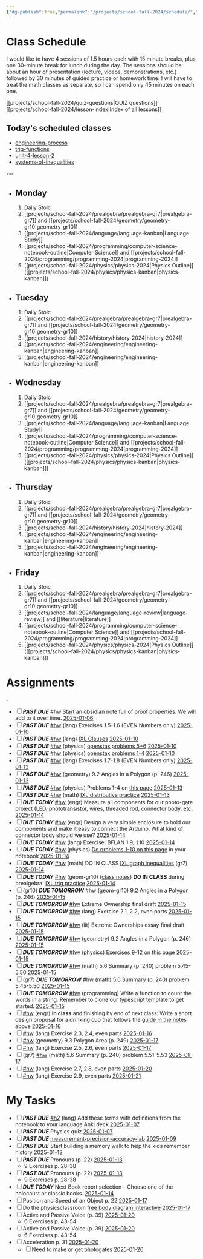 ```yaml
---
{"dg-publish":true,"permalink":"/projects/school-fall-2024/schedule/","tags":["gardenEntry"]}
---
```



# Class Schedule

I would like to have 4 sessions of 1.5 hours each with 15 minute breaks, plus one 30-minute break for lunch during the day. The sessions should be about an hour of presentation (lecture, videos, demonstrations, etc.) followed by 30 minutes of guided practice or homework time. I will have to treat the math classes as separate, so I can spend only 45 minutes on each one.

[[projects/school-fall-2024/quiz-questions\|QUIZ questions]]
[[projects/school-fall-2024/lesson-index\|Index of all lessons]]
## Today's scheduled classes
<div><ul class="dataview list-view-ul"><li><span><a data-tooltip-position="top" aria-label="projects/school-fall-2024/engineering/lessons/engineering-process.md" data-href="projects/school-fall-2024/engineering/lessons/engineering-process.md" href="projects/school-fall-2024/engineering/lessons/engineering-process.md" class="internal-link" target="_blank" rel="noopener nofollow">engineering-process</a></span></li><li><span><a data-tooltip-position="top" aria-label="projects/school-fall-2024/geometry/lessons/trig-functions.md" data-href="projects/school-fall-2024/geometry/lessons/trig-functions.md" href="projects/school-fall-2024/geometry/lessons/trig-functions.md" class="internal-link" target="_blank" rel="noopener nofollow">trig-functions</a></span></li><li><span><a data-tooltip-position="top" aria-label="projects/school-fall-2024/history/lessons/unit-4-lesson-2.md" data-href="projects/school-fall-2024/history/lessons/unit-4-lesson-2.md" href="projects/school-fall-2024/history/lessons/unit-4-lesson-2.md" class="internal-link" target="_blank" rel="noopener nofollow">unit-4-lesson-2</a></span></li><li><span><a data-tooltip-position="top" aria-label="projects/school-fall-2024/prealgebra/lessons/systems-of-inequalities.md" data-href="projects/school-fall-2024/prealgebra/lessons/systems-of-inequalities.md" href="projects/school-fall-2024/prealgebra/lessons/systems-of-inequalities.md" class="internal-link" target="_blank" rel="noopener nofollow">systems-of-inequalities</a></span></li></ul></div>
---


- ## Monday

    1. Daily Stoic
    2. [[projects/school-fall-2024/prealgebra/prealgebra-gr7\|prealgebra-gr7]] and [[projects/school-fall-2024/geometry/geometry-gr10\|geometry-gr10]]
    3. [[projects/school-fall-2024/language/language-kanban\|Language Study]]
    4. [[projects/school-fall-2024/programming/computer-science-notebook-outline\|Computer Science]] and [[projects/school-fall-2024/programming/programming-2024\|programming-2024]]
    5. [[projects/school-fall-2024/physics/physics-2024\|Physics Outline]]  ([[projects/school-fall-2024/physics/physics-kanban\|physics-kanban]])

- ## Tuesday

    1. Daily Stoic
    2. [[projects/school-fall-2024/prealgebra/prealgebra-gr7\|prealgebra-gr7]] and [[projects/school-fall-2024/geometry/geometry-gr10\|geometry-gr10]]
    3. [[projects/school-fall-2024/history/history-2024\|history-2024]]
    4. [[projects/school-fall-2024/engineering/engineering-kanban\|engineering-kanban]]
    5. [[projects/school-fall-2024/engineering/engineering-kanban\|engineering-kanban]]

- ## Wednesday

    1. Daily Stoic
    2. [[projects/school-fall-2024/prealgebra/prealgebra-gr7\|prealgebra-gr7]] and [[projects/school-fall-2024/geometry/geometry-gr10\|geometry-gr10]]
    3. [[projects/school-fall-2024/language/language-kanban\|Language Study]]
    4. [[projects/school-fall-2024/programming/computer-science-notebook-outline\|Computer Science]] and [[projects/school-fall-2024/programming/programming-2024\|programming-2024]]
    5. [[projects/school-fall-2024/physics/physics-2024\|Physics Outline]]  ([[projects/school-fall-2024/physics/physics-kanban\|physics-kanban]])

- ## Thursday
    1. Daily Stoic
    2. [[projects/school-fall-2024/prealgebra/prealgebra-gr7\|prealgebra-gr7]] and [[projects/school-fall-2024/geometry/geometry-gr10\|geometry-gr10]] 
    3. [[projects/school-fall-2024/history/history-2024\|history-2024]]
    4. [[projects/school-fall-2024/engineering/engineering-kanban\|engineering-kanban]]
    5. [[projects/school-fall-2024/engineering/engineering-kanban\|engineering-kanban]]

- ## Friday

    1. Daily Stoic
    2. [[projects/school-fall-2024/prealgebra/prealgebra-gr7\|prealgebra-gr7]] and [[projects/school-fall-2024/geometry/geometry-gr10\|geometry-gr10]]
    3. [[projects/school-fall-2024/language/language-review\|language-review]] and [[literature\|literature]]
    4. [[projects/school-fall-2024/programming/computer-science-notebook-outline\|Computer Science]] and [[projects/school-fall-2024/programming/programming-2024\|programming-2024]]
    5. [[projects/school-fall-2024/physics/physics-2024\|Physics Outline]]  ([[projects/school-fall-2024/physics/physics-kanban\|physics-kanban]])

# Assignments
.
<div><ul class="contains-task-list"><li data-task=" " class="dataview task-list-item"><input type="checkbox" class="dataview task-list-item-checkbox"><span><strong><em>PAST DUE</em></strong> <a href="#hw" class="tag" target="_blank" rel="noopener nofollow">#hw</a> Start an obsidian note full of proof properties. We will add to it over time. <a data-href="2025-01-06" href="2025-01-06" class="internal-link" target="_blank" rel="noopener nofollow">2025-01-06</a></span></li><li data-task=" " class="dataview task-list-item"><input type="checkbox" class="dataview task-list-item-checkbox"><span><strong><em>PAST DUE</em></strong> <a href="#hw" class="tag" target="_blank" rel="noopener nofollow">#hw</a> (lang) Exercises 1.5-1.6 (EVEN Numbers only) <a data-href="2025-01-10" href="2025-01-10" class="internal-link" target="_blank" rel="noopener nofollow">2025-01-10</a></span></li><li data-task=" " class="dataview task-list-item"><input type="checkbox" class="dataview task-list-item-checkbox"><span><strong><em>PAST DUE</em></strong> <a href="#hw" class="tag" target="_blank" rel="noopener nofollow">#hw</a> (lang) <a data-tooltip-position="top" aria-label="https://www.ixl.com/ela/grade-7/identify-dependent-and-independent-clauses" rel="noopener nofollow" class="external-link" href="https://www.ixl.com/ela/grade-7/identify-dependent-and-independent-clauses" target="_blank">IXL Clauses</a> <a data-href="2025-01-10" href="2025-01-10" class="internal-link" target="_blank" rel="noopener nofollow">2025-01-10</a></span></li><li data-task=" " class="dataview task-list-item"><input type="checkbox" class="dataview task-list-item-checkbox"><span><strong><em>PAST DUE</em></strong> <a href="#hw" class="tag" target="_blank" rel="noopener nofollow">#hw</a> (physics) <a data-tooltip-position="top" aria-label="https://openstax.org/books/physics/pages/5-2-vector-addition-and-subtraction-analytical-methods" rel="noopener nofollow" class="external-link" href="https://openstax.org/books/physics/pages/5-2-vector-addition-and-subtraction-analytical-methods" target="_blank">openstax problems 5+6</a> <a data-href="2025-01-10" href="2025-01-10" class="internal-link" target="_blank" rel="noopener nofollow">2025-01-10</a></span></li><li data-task=" " class="dataview task-list-item"><input type="checkbox" class="dataview task-list-item-checkbox"><span><strong><em>PAST DUE</em></strong> <a href="#hw" class="tag" target="_blank" rel="noopener nofollow">#hw</a> (physics) <a data-tooltip-position="top" aria-label="https://openstax.org/books/physics/pages/5-2-vector-addition-and-subtraction-analytical-methods" rel="noopener nofollow" class="external-link" href="https://openstax.org/books/physics/pages/5-2-vector-addition-and-subtraction-analytical-methods" target="_blank">openstax problems 1-4</a> <a data-href="2025-01-10" href="2025-01-10" class="internal-link" target="_blank" rel="noopener nofollow">2025-01-10</a></span></li><li data-task=" " class="dataview task-list-item"><input type="checkbox" class="dataview task-list-item-checkbox"><span><strong><em>PAST DUE</em></strong> <a href="#hw" class="tag" target="_blank" rel="noopener nofollow">#hw</a> (lang) Exercises 1.7-1.8 (EVEN Numbers only) <a data-href="2025-01-13" href="2025-01-13" class="internal-link" target="_blank" rel="noopener nofollow">2025-01-13</a></span></li><li data-task=" " class="dataview task-list-item"><input type="checkbox" class="dataview task-list-item-checkbox"><span><strong><em>PAST DUE</em></strong> <a href="#hw" class="tag" target="_blank" rel="noopener nofollow">#hw</a> (geometry) 9.2 Angles in a Polygon  (p. 246) <a data-href="2025-01-13" href="2025-01-13" class="internal-link" target="_blank" rel="noopener nofollow">2025-01-13</a></span></li><li data-task=" " class="dataview task-list-item"><input type="checkbox" class="dataview task-list-item-checkbox"><span><strong><em>PAST DUE</em></strong> <a href="#hw" class="tag" target="_blank" rel="noopener nofollow">#hw</a> (physics) Problems 1-4 on <a data-tooltip-position="top" aria-label="https://math.libretexts.org/Courses/Monroe_Community_College/MTH_212_Calculus_III/Chapter_11%3A_Vectors_and_the_Geometry_of_Space/11.3%3A_The_Dot_Product/11.3E%3A_Exercises_for_The_Dot_Product" rel="noopener nofollow" class="external-link" href="https://math.libretexts.org/Courses/Monroe_Community_College/MTH_212_Calculus_III/Chapter_11%3A_Vectors_and_the_Geometry_of_Space/11.3%3A_The_Dot_Product/11.3E%3A_Exercises_for_The_Dot_Product" target="_blank">this page</a> <a data-href="2025-01-13" href="2025-01-13" class="internal-link" target="_blank" rel="noopener nofollow">2025-01-13</a></span></li><li data-task=" " class="dataview task-list-item"><input type="checkbox" class="dataview task-list-item-checkbox"><span><strong><em>PAST DUE</em></strong> <a href="#hw" class="tag" target="_blank" rel="noopener nofollow">#hw</a> (math) <a data-tooltip-position="top" aria-label="https://www.ixl.com/math/grade-3/distributive-property-find-the-missing-factor" rel="noopener nofollow" class="external-link" href="https://www.ixl.com/math/grade-3/distributive-property-find-the-missing-factor" target="_blank">IXL distributive practice</a> <a data-href="2025-01-13" href="2025-01-13" class="internal-link" target="_blank" rel="noopener nofollow">2025-01-13</a></span></li><li data-task=" " class="dataview task-list-item"><input type="checkbox" class="dataview task-list-item-checkbox"><span><strong><em>DUE TODAY</em></strong> <a href="#hw" class="tag" target="_blank" rel="noopener nofollow">#hw</a> (engr) Measure all components for our photo-gate project (LED, phototransistor, wires, threaded rod, connector body, etc. <a data-href="2025-01-14" href="2025-01-14" class="internal-link" target="_blank" rel="noopener nofollow">2025-01-14</a></span></li><li data-task=" " class="dataview task-list-item"><input type="checkbox" class="dataview task-list-item-checkbox"><span><strong><em>DUE TODAY</em></strong> <a href="#hw" class="tag" target="_blank" rel="noopener nofollow">#hw</a> (engr) Design a very simple enclosure to hold our components and make it easy to connect the Arduino. What kind of connector body should we use? <a data-href="2025-01-14" href="2025-01-14" class="internal-link" target="_blank" rel="noopener nofollow">2025-01-14</a></span></li><li data-task=" " class="dataview task-list-item"><input type="checkbox" class="dataview task-list-item-checkbox"><span><strong><em>DUE TODAY</em></strong> <a href="#hw" class="tag" target="_blank" rel="noopener nofollow">#hw</a> (lang) Exercise: BFLAN 1.9, 1.10 <a data-href="2025-01-14" href="2025-01-14" class="internal-link" target="_blank" rel="noopener nofollow">2025-01-14</a></span></li><li data-task=" " class="dataview task-list-item"><input type="checkbox" class="dataview task-list-item-checkbox"><span><strong><em>DUE TODAY</em></strong> <a href="#hw" class="tag" target="_blank" rel="noopener nofollow">#hw</a> (physics) <a data-tooltip-position="top" aria-label="https://flexbooks.ck12.org/cbook/ck-12-precalculus-concepts-2.0/section/7.4/primary/lesson/dot-product-and-angle-between-two-vectors-pcalc/?referrer=search#" rel="noopener nofollow" class="external-link" href="https://flexbooks.ck12.org/cbook/ck-12-precalculus-concepts-2.0/section/7.4/primary/lesson/dot-product-and-angle-between-two-vectors-pcalc/?referrer=search#" target="_blank">Do problems 1-10 on this page</a> in your notebook <a data-href="2025-01-14" href="2025-01-14" class="internal-link" target="_blank" rel="noopener nofollow">2025-01-14</a></span></li><li data-task=" " class="dataview task-list-item"><input type="checkbox" class="dataview task-list-item-checkbox"><span><strong><em>DUE TODAY</em></strong> <a href="#hw" class="tag" target="_blank" rel="noopener nofollow">#hw</a> (math) DO IN CLASS <a data-tooltip-position="top" aria-label="https://www.ixl.com/math/algebra-1/solve-systems-of-linear-inequalities-by-graphing" rel="noopener nofollow" class="external-link" href="https://www.ixl.com/math/algebra-1/solve-systems-of-linear-inequalities-by-graphing" target="_blank">IXL graph inequalities</a> (gr7) <a data-href="2025-01-14" href="2025-01-14" class="internal-link" target="_blank" rel="noopener nofollow">2025-01-14</a></span></li><li data-task=" " class="dataview task-list-item"><input type="checkbox" class="dataview task-list-item-checkbox"><span><strong><em>DUE TODAY</em></strong> <a href="#hw" class="tag" target="_blank" rel="noopener nofollow">#hw</a> (geom-gr10) (<a data-tooltip-position="top" aria-label="https://school.ginosterous.com/geometry/lessons/trig-functions" rel="noopener nofollow" class="external-link" href="https://school.ginosterous.com/geometry/lessons/trig-functions" target="_blank">class notes</a>) <strong>DO IN CLASS</strong> during prealgebra: <a data-tooltip-position="top" aria-label="https://www.mathsisfun.com/algebra/trig-cosine-law.html" rel="noopener nofollow" class="external-link" href="https://www.mathsisfun.com/algebra/trig-cosine-law.html" target="_blank">IXL trig practice</a> <a data-href="2025-01-14" href="2025-01-14" class="internal-link" target="_blank" rel="noopener nofollow">2025-01-14</a></span></li><li data-task=" " class="dataview task-list-item"><input type="checkbox" class="dataview task-list-item-checkbox"><span>(gr10) <strong><em>DUE TOMORROW</em></strong> <a href="#hw" class="tag" target="_blank" rel="noopener nofollow">#hw</a> (geom-gr10) 9.2 Angles in a Polygon  (p. 246) <a data-href="2025-01-15" href="2025-01-15" class="internal-link" target="_blank" rel="noopener nofollow">2025-01-15</a></span></li><li data-task=" " class="dataview task-list-item"><input type="checkbox" class="dataview task-list-item-checkbox"><span><strong><em>DUE TOMORROW</em></strong> <a href="#hw" class="tag" target="_blank" rel="noopener nofollow">#hw</a> Extreme Ownership final draft <a data-href="2025-01-15" href="2025-01-15" class="internal-link" target="_blank" rel="noopener nofollow">2025-01-15</a></span></li><li data-task=" " class="dataview task-list-item"><input type="checkbox" class="dataview task-list-item-checkbox"><span><strong><em>DUE TOMORROW</em></strong> <a href="#hw" class="tag" target="_blank" rel="noopener nofollow">#hw</a> (lang) Exercise 2.1, 2.2, even parts  <a data-href="2025-01-15" href="2025-01-15" class="internal-link" target="_blank" rel="noopener nofollow">2025-01-15</a></span></li><li data-task=" " class="dataview task-list-item"><input type="checkbox" class="dataview task-list-item-checkbox"><span><strong><em>DUE TOMORROW</em></strong> <a href="#hw" class="tag" target="_blank" rel="noopener nofollow">#hw</a> (lit) Extreme Ownerships essay final draft <a data-href="2025-01-15" href="2025-01-15" class="internal-link" target="_blank" rel="noopener nofollow">2025-01-15</a></span></li><li data-task=" " class="dataview task-list-item"><input type="checkbox" class="dataview task-list-item-checkbox"><span><strong><em>DUE TOMORROW</em></strong> <a href="#hw" class="tag" target="_blank" rel="noopener nofollow">#hw</a> (geometry) 9.2 Angles in a Polygon  (p. 246) <a data-href="2025-01-15" href="2025-01-15" class="internal-link" target="_blank" rel="noopener nofollow">2025-01-15</a></span></li><li data-task=" " class="dataview task-list-item"><input type="checkbox" class="dataview task-list-item-checkbox"><span><strong><em>DUE TOMORROW</em></strong> <a href="#hw" class="tag" target="_blank" rel="noopener nofollow">#hw</a> (physics) <a data-tooltip-position="top" aria-label="https://math.libretexts.org/Courses/Monroe_Community_College/MTH_212_Calculus_III/Chapter_11%3A_Vectors_and_the_Geometry_of_Space/11.3%3A_The_Dot_Product/11.3E%3A_Exercises_for_The_Dot_Product" rel="noopener nofollow" class="external-link" href="https://math.libretexts.org/Courses/Monroe_Community_College/MTH_212_Calculus_III/Chapter_11%3A_Vectors_and_the_Geometry_of_Space/11.3%3A_The_Dot_Product/11.3E%3A_Exercises_for_The_Dot_Product" target="_blank">Exercises 9-12 on this page</a> <a data-href="2025-01-15" href="2025-01-15" class="internal-link" target="_blank" rel="noopener nofollow">2025-01-15</a></span></li><li data-task=" " class="dataview task-list-item"><input type="checkbox" class="dataview task-list-item-checkbox"><span><strong><em>DUE TOMORROW</em></strong> <a href="#hw" class="tag" target="_blank" rel="noopener nofollow">#hw</a> (math) 5.6 Summary (p. 240) problem 5.45-5.50 <a data-href="2025-01-15" href="2025-01-15" class="internal-link" target="_blank" rel="noopener nofollow">2025-01-15</a></span></li><li data-task=" " class="dataview task-list-item"><input type="checkbox" class="dataview task-list-item-checkbox"><span>(gr7) <strong><em>DUE TOMORROW</em></strong> <a href="#hw" class="tag" target="_blank" rel="noopener nofollow">#hw</a> (math) 5.6 Summary (p. 240) problem 5.45-5.50 <a data-href="2025-01-15" href="2025-01-15" class="internal-link" target="_blank" rel="noopener nofollow">2025-01-15</a></span></li><li data-task=" " class="dataview task-list-item"><input type="checkbox" class="dataview task-list-item-checkbox"><span><strong><em>DUE TOMORROW</em></strong> <a href="#hw" class="tag" target="_blank" rel="noopener nofollow">#hw</a> (programming) Write a function to count the words in a string. Remember to clone our typescript template to get started. <a data-href="2025-01-15" href="2025-01-15" class="internal-link" target="_blank" rel="noopener nofollow">2025-01-15</a></span></li><li data-task=" " class="dataview task-list-item"><input type="checkbox" class="dataview task-list-item-checkbox"><span><a href="#hw" class="tag" target="_blank" rel="noopener nofollow">#hw</a> (engr) <strong>In class</strong> and finishing by end of next class: Write a short design proposal for a drinking cup that follows the <a data-tooltip-position="top" aria-label="https://school.ginosterous.com/engineering/lessons/engineering-process" rel="noopener nofollow" class="external-link" href="https://school.ginosterous.com/engineering/lessons/engineering-process" target="_blank">guide in the notes</a> above  <a data-href="2025-01-16" href="2025-01-16" class="internal-link" target="_blank" rel="noopener nofollow">2025-01-16</a></span></li><li data-task=" " class="dataview task-list-item"><input type="checkbox" class="dataview task-list-item-checkbox"><span><a href="#hw" class="tag" target="_blank" rel="noopener nofollow">#hw</a> (lang) Exercise 2.3, 2.4, even parts  <a data-href="2025-01-16" href="2025-01-16" class="internal-link" target="_blank" rel="noopener nofollow">2025-01-16</a></span></li><li data-task=" " class="dataview task-list-item"><input type="checkbox" class="dataview task-list-item-checkbox"><span><a href="#hw" class="tag" target="_blank" rel="noopener nofollow">#hw</a> (geometry) 9.3 Polygon Area  (p. 249) <a data-href="2025-01-17" href="2025-01-17" class="internal-link" target="_blank" rel="noopener nofollow">2025-01-17</a></span></li><li data-task=" " class="dataview task-list-item"><input type="checkbox" class="dataview task-list-item-checkbox"><span><a href="#hw" class="tag" target="_blank" rel="noopener nofollow">#hw</a> (lang) Exercise 2.5, 2.6, even parts  <a data-href="2025-01-17" href="2025-01-17" class="internal-link" target="_blank" rel="noopener nofollow">2025-01-17</a></span></li><li data-task=" " class="dataview task-list-item"><input type="checkbox" class="dataview task-list-item-checkbox"><span>(gr7) <a href="#hw" class="tag" target="_blank" rel="noopener nofollow">#hw</a> (math) 5.6 Summary (p. 240) problem 5.51-5.53 <a data-href="2025-01-17" href="2025-01-17" class="internal-link" target="_blank" rel="noopener nofollow">2025-01-17</a></span></li><li data-task=" " class="dataview task-list-item"><input type="checkbox" class="dataview task-list-item-checkbox"><span><a href="#hw" class="tag" target="_blank" rel="noopener nofollow">#hw</a> (lang) Exercise 2.7, 2.8, even parts  <a data-href="2025-01-20" href="2025-01-20" class="internal-link" target="_blank" rel="noopener nofollow">2025-01-20</a></span></li><li data-task=" " class="dataview task-list-item"><input type="checkbox" class="dataview task-list-item-checkbox"><span><a href="#hw" class="tag" target="_blank" rel="noopener nofollow">#hw</a> (lang) Exercise 2.9, even parts  <a data-href="2025-01-21" href="2025-01-21" class="internal-link" target="_blank" rel="noopener nofollow">2025-01-21</a></span></li></ul></div>

# My Tasks

<div><ul class="contains-task-list"><li data-task=" " class="dataview task-list-item"><input type="checkbox" class="dataview task-list-item-checkbox"><span><strong><em>PAST DUE</em></strong> <a href="#h2" class="tag" target="_blank" rel="noopener nofollow">#h2</a> (lang) Add these terms with definitions from the notebook to your language Anki deck <a data-href="2025-01-07" href="2025-01-07" class="internal-link" target="_blank" rel="noopener nofollow">2025-01-07</a></span></li><li data-task=" " class="dataview task-list-item"><input type="checkbox" class="dataview task-list-item-checkbox"><span><strong><em>PAST DUE</em></strong> Physics quiz <a data-href="2025-01-07" href="2025-01-07" class="internal-link" target="_blank" rel="noopener nofollow">2025-01-07</a></span></li><li data-task=" " class="dataview task-list-item"><input type="checkbox" class="dataview task-list-item-checkbox"><span><strong><em>PAST DUE</em></strong> <a data-href="measurement-precision-accuracy-lab" href="measurement-precision-accuracy-lab" class="internal-link" target="_blank" rel="noopener nofollow">measurement-precision-accuracy-lab</a> <a data-href="2025-01-09" href="2025-01-09" class="internal-link" target="_blank" rel="noopener nofollow">2025-01-09</a></span></li><li data-task=" " class="dataview task-list-item"><input type="checkbox" class="dataview task-list-item-checkbox"><span><strong><em>PAST DUE</em></strong> Start building a memory walk to help the kids remember history <a data-href="2025-01-13" href="2025-01-13" class="internal-link" target="_blank" rel="noopener nofollow">2025-01-13</a></span></li><li data-task=" " class="dataview task-list-item"><input type="checkbox" class="dataview task-list-item-checkbox"><span><strong><em>PAST DUE</em></strong> Pronouns (p. 22) <a data-href="2025-01-13" href="2025-01-13" class="internal-link" target="_blank" rel="noopener nofollow">2025-01-13</a></span><ul class="contains-task-list"><li class="dataview task-list-basic-item"><span>9 Exercises p. 28-38</span></li></ul></li><li data-task=" " class="dataview task-list-item"><input type="checkbox" class="dataview task-list-item-checkbox"><span><strong><em>PAST DUE</em></strong> Pronouns (p. 22) <a data-href="2025-01-13" href="2025-01-13" class="internal-link" target="_blank" rel="noopener nofollow">2025-01-13</a></span><ul class="contains-task-list"><li class="dataview task-list-basic-item"><span>9 Exercises p. 28-38</span></li></ul></li><li data-task=" " class="dataview task-list-item"><input type="checkbox" class="dataview task-list-item-checkbox"><span><strong><em>DUE TODAY</em></strong> Next Book report selection - Choose one of the holocaust or classic books. <a data-href="2025-01-14" href="2025-01-14" class="internal-link" target="_blank" rel="noopener nofollow">2025-01-14</a></span></li><li data-task=" " class="dataview task-list-item"><input type="checkbox" class="dataview task-list-item-checkbox"><span>Position and Speed of an Object p. 22 <a data-href="2025-01-17" href="2025-01-17" class="internal-link" target="_blank" rel="noopener nofollow">2025-01-17</a></span></li><li data-task=" " class="dataview task-list-item"><input type="checkbox" class="dataview task-list-item-checkbox"><span>Do the physicsclassroom <a data-tooltip-position="top" aria-label="https://www.physicsclassroom.com/Physics-Interactives/Newtons-Laws/Free-Body-Diagrams-2/Free-Body-Diagram-Interactive" rel="noopener nofollow" class="external-link" href="https://www.physicsclassroom.com/Physics-Interactives/Newtons-Laws/Free-Body-Diagrams-2/Free-Body-Diagram-Interactive" target="_blank">free body diagram interactive</a> <a data-href="2025-01-17" href="2025-01-17" class="internal-link" target="_blank" rel="noopener nofollow">2025-01-17</a></span></li><li data-task=" " class="dataview task-list-item"><input type="checkbox" class="dataview task-list-item-checkbox"><span>Active and Passive Voice (p. 39) <a data-href="2025-01-20" href="2025-01-20" class="internal-link" target="_blank" rel="noopener nofollow">2025-01-20</a></span><ul class="contains-task-list"><li class="dataview task-list-basic-item"><span>6 Exercises p. 43-54</span></li></ul></li><li data-task=" " class="dataview task-list-item"><input type="checkbox" class="dataview task-list-item-checkbox"><span>Active and Passive Voice (p. 39) <a data-href="2025-01-20" href="2025-01-20" class="internal-link" target="_blank" rel="noopener nofollow">2025-01-20</a></span><ul class="contains-task-list"><li class="dataview task-list-basic-item"><span>6 Exercises p. 43-54</span></li></ul></li><li data-task=" " class="dataview task-list-item"><input type="checkbox" class="dataview task-list-item-checkbox"><span>Acceleration p. 31 <a data-href="2025-01-20" href="2025-01-20" class="internal-link" target="_blank" rel="noopener nofollow">2025-01-20</a></span><ul class="contains-task-list"><li data-task=" " class="dataview task-list-item"><input type="checkbox" class="dataview task-list-item-checkbox"><span>Need to make or get photogates <a data-href="2025-01-20" href="2025-01-20" class="internal-link" target="_blank" rel="noopener nofollow">2025-01-20</a></span></li></ul></li></ul></div>